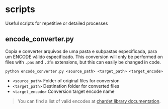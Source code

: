 # scripts
Useful scripts for repetitive or detailed processes

## encode_converter.py
Copia e converter arquivos de uma pasta e subpastas especificada, para um ENCODE válido especificado.
This conversion will only be performed on files with `.pas` and `.dfm` extensions, but this can easily be changed in code.

``` shell
python encode_converter.py <source_path> <target_path> <target_encode>
```
- `<source_path>` Folder of original files for conversion
- `<target_path>` Destination folder for converted files
- `<target_encode>` Conversion target encode name

> You can find a list of valid encodes at [chardet library documentation](https://github.com/chardet/chardet).
